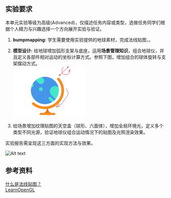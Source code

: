 ## 实验要求
本单元实验等级为高级(Advanced)，仅描述任务内容或类型，选做任务同学们根据个人精力与兴趣选择一个方向展开实验与验证。

1. **bumpmapping:** 学生需要使用实验提供的地球素材，完成法线贴图，。

2. **模型设计:** 给地球增加弧形支架与底座，运用**场景管理知识**，组合地球仪，并且定义各部件相对运动的坐标计算方式。参照下图，增加组合的球体旋转与支架摆动方式。  
![Alt text](image.png)
3. 给场景增加纹理贴图的天空盒（球形、六面体），增加全局环境光，定义多个类型不同光源，验证地球仪组合运动情况下的贴图及光照渲染效果。

实验报告需呈现这三方面的实现方法与效果。



![Alt text](ezgif-4-e1e2bbfb31.gif)

## 参考资料
[什么是法线贴图？](https://docs.unity3d.com/cn/2021.1/Manual/StandardShaderMaterialParameterNormalMap.html)  
[LearnOpenGL](https://learnopengl.com/Advanced-Lighting/Normal-Mapping)
